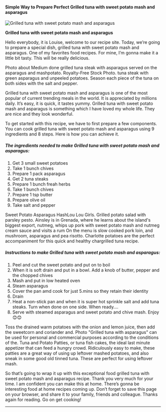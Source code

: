             

#### Simple Way to Prepare Perfect Grilled tuna with sweet potato mash and asparagus

![Grilled tuna with sweet potato mash and asparagus](https://img-global.cpcdn.com/recipes/3bd96e138b33e638/751x532cq70/grilled-tuna-with-sweet-potato-mash-and-asparagus-recipe-main-photo.jpg)

**Grilled tuna with sweet potato mash and asparagus**

Hello everybody, it is Louise, welcome to our recipe site. Today, we’re going to prepare a special dish, grilled tuna with sweet potato mash and asparagus. One of my favorites food recipes. For mine, I’m gonna make it a little bit tasty. This will be really delicious.

Photo about Medium done grilled tuna steak with asparagus served on the asparagus and mashpotato. Royalty-Free Stock Photo. tuna steak with green asparagus and unpeeled potatoes. Season each piece of the tuna on both sides with the salt and pepper.

Grilled tuna with sweet potato mash and asparagus is one of the most popular of current trending meals in the world. It is appreciated by millions daily. It’s easy, it is quick, it tastes yummy. Grilled tuna with sweet potato mash and asparagus is something which I have loved my whole life. They are nice and they look wonderful.

To get started with this recipe, we have to first prepare a few components. You can cook grilled tuna with sweet potato mash and asparagus using 9 ingredients and 8 steps. Here is how you can achieve it.

##### The ingredients needed to make Grilled tuna with sweet potato mash and asparagus:

1.  Get 3 small sweet potatoes
2.  Take 1 bunch chives
3.  Prepare 1 pack asparagus
4.  Get 2 tuna steaks
5.  Prepare 1 bunch freah herbs
6.  Take 1 bunch chives
7.  Prepare 1 tsp butter
8.  Prepare olive oil
9.  Take salt and pepper

Sweet Potato Asparagus HashLou Lou Girls. Grilled potato salad with parsley pesto. Ainsley is in Grenada, where he learns about the island's biggest export, nutmeg, whips up pork with sweet potato mash and nutmeg cream sauce and visits a rum On the menu is slow cooked pork loin, and mushroom, asparagus and pea risotto. Charlotte potatoes are the perfect accompaniment for this quick and healthy chargrilled tuna recipe.

##### Instructions to make Grilled tuna with sweet potato mash and asparagus:

1.  Peel and cut the sweet potato and put on to boil
2.  When it is soft drain and put in a bowl. Add a knob of butter, pepper and the chopped chives
3.  Mash and put in low heated oven
4.  Steam asparagus
5.  Cover the pan amd cook for just 5.mins so they retain their identity
6.  Drain
7.  Heat a non-stick pan and when it is super hot sprinkle salt and add tuna steaks. Turn when done on one side. When ready….
8.  Serve with steamed asparagus and sweet potato and chive mash. Enjoy 😊😊

Toss the drained warm potatoes with the onion and lemon juice, then add the sweetcorn and coriander and. Photo "Grilled tuna with asparagus" can be used for personal and commercial purposes according to the conditions of the. Tuna and Potato Patties, or tuna fish cakes, the ideal last minute appetizer that can feed a hungry crowd. Ridiculously easy to make, these patties are a great way of using up leftover mashed potatoes, and also sneak in some good old tinned tuna. These are perfect for using leftover mash.

So that’s going to wrap it up with this exceptional food grilled tuna with sweet potato mash and asparagus recipe. Thank you very much for your time. I am confident you can make this at home. There’s gonna be interesting food at home recipes coming up. Don’t forget to save this page on your browser, and share it to your family, friends and colleague. Thanks again for reading. Go on get cooking!

* * *